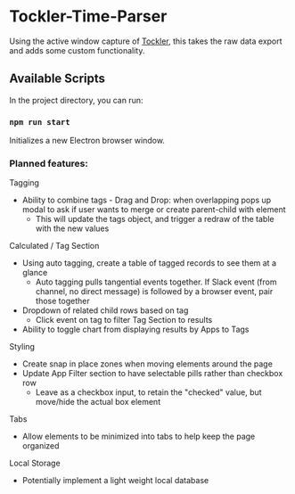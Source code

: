 # Tockler-Time-Parser

Using the active window capture of [Tockler](https://maygo.github.io/tockler/), this takes the raw data export and adds some custom functionality.

## Available Scripts

In the project directory, you can run:

### `npm run start`

Initializes a new Electron browser window.

### Planned features:
Tagging
- Ability to combine tags - Drag and Drop: when overlapping pops up modal to ask if user wants to merge or create parent-child with element
    - This will update the tags object, and trigger a redraw of the table with the new values

Calculated / Tag Section
- Using auto tagging, create a table of tagged records to see them at a glance
    - Auto tagging pulls tangential events together. If Slack event (from channel, no direct message) is followed by a browser event, pair those together 
- Dropdown of related child rows based on tag
    - Click event on tag to filter Tag Section to results
- Ability to toggle chart from displaying results by Apps to Tags

Styling
- Create snap in place zones when moving elements around the page
- Update App Filter section to have selectable pills rather than checkbox row
    - Leave as a checkbox input, to retain the "checked" value, but move/hide the actual box element

Tabs
- Allow elements to be minimized into tabs to help keep the page organized

Local Storage
- Potentially implement a light weight local database
